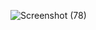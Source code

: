 ![Screenshot (78)](https://github.com/NimeshLathiya/routing_with_crud/assets/142136394/3e0bd0c2-f680-4e3e-a548-df9b2407a1d2)
